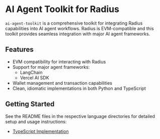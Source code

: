 # AI Agent Toolkit for Radius

`ai-agent-toolkit` is a comprehensive toolkit for integrating Radius capabilities into AI agent workflows. Radius is EVM-compatible and this toolkit provides seamless integration with major AI agent frameworks.

## Features

- EVM compatibility for interacting with Radius
- Support for major agent frameworks:
  - LangChain
  - Vercel AI SDK
- Wallet management and transaction capabilities
- Clean, idiomatic implementations in both Python and TypeScript

## Getting Started

See the README files in the respective language directories for detailed setup and usage instructions:
- [TypeScript Implementation](./typescript/README.md)
